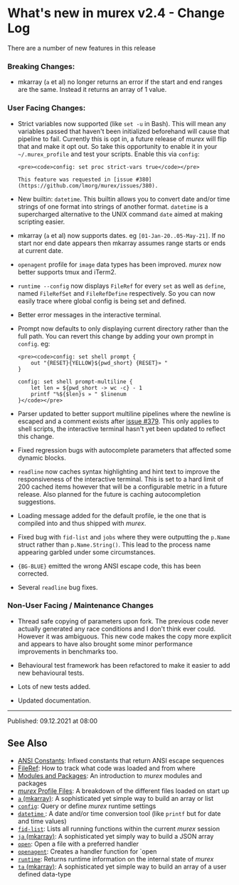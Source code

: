 # What's new in murex v2.4 - Change Log

There are a number of new features in this release

### Breaking Changes:

* mkarray (`a` et al) no longer returns an error if the start and end ranges
  are the same. Instead it returns an array of 1 value.

### User Facing Changes:

* Strict variables now supported (like `set -u` in Bash). This will mean any
  variables passed that haven't been initialized beforehand will cause that
  pipeline to fail. Currently this is opt in, a future release of _murex_ will
  flip that and make it opt out. So take this opportunity to enable it in your
  `~/.murex_profile` and test your scripts. Enable this via `config`:

      <pre><code>config: set proc strict-vars true</code></pre>

      This feature was requested in [issue #380](https://github.com/lmorg/murex/issues/380).

* New builtin: `datetime`. This builtin allows you to convert date and/or time
  strings of one format into strings of another format. `datetime` is a
  supercharged alternative to the UNIX command `date` aimed at making scripting
  easier.

* mkarray (`a` et al) now supports dates. eg `[01-Jan-20..05-May-21]`. If no
  start nor end date appears then mkarray assumes range starts or ends at
  current date.

* `openagent` profile for `image` data types has been improved. _murex_ now
  better supports tmux and iTerm2.

* `runtime --config` now displays `FileRef` for every `set` as well as `define`,
  named `FileRefSet` and `FileRefDefine` respectively. So you can now easily
  trace where global config is being set and defined.
   
* Better error messages in the interactive terminal.

* Prompt now defaults to only displaying current directory rather than the full
  path. You can revert this change by adding your own prompt in `config`. eg:

      <pre><code>config: set shell prompt {
          out "{RESET}{YELLOW}${pwd_short} {RESET}» "
      }

      config: set shell prompt-multiline {
          let len = ${pwd_short -> wc -c} - 1
          printf "%${$len}s » " $linenum
      }</code></pre>

* Parser updated to better support multiline pipelines where the newline is
  escaped and a comment exists after [issue #379](https://github.com/lmorg/murex/issues/379).
  This only applies to shell scripts, the interactive terminal hasn't yet been
  updated to reflect this change.

* Fixed regression bugs with autocomplete parameters that affected some dynamic
  blocks.

* `readline` now caches syntax highlighting and hint text to improve the
  responsiveness of the interactive terminal. This is set to a hard limit of
  200 cached items however that will be a configurable metric in a future
  release. Also planned for the future is caching autocompletion suggestions.

* Loading message added for the default profile, ie the one that is compiled
  into and thus shipped with _murex_.

* Fixed bug with `fid-list` and `jobs` where they were outputting the `p.Name`
  struct rather than `p.Name.String()`. This lead to the process name appearing
  garbled under some circumstances.

* `{BG-BLUE}` emitted the wrong ANSI escape code, this has been corrected.

* Several `readline` bug fixes.

### Non-User Facing / Maintenance Changes

* Thread safe copying of parameters upon fork. The previous code never actually
  generated any race conditions and I don't think ever could. However it was
  ambiguous. This new code makes the copy more explicit and appears to have
  also brought some minor performance improvements in benchmarks too.

* Behavioural test framework has been refactored to make it easier to add new
  behavioural tests.

* Lots of new tests added.

* Updated documentation.

<hr>

Published: 09.12.2021 at 08:00

## See Also

* [ANSI Constants](../user-guide/ansi.md):
  Infixed constants that return ANSI escape sequences
* [FileRef](../user-guide/fileref.md):
  How to track what code was loaded and from where
* [Modules and Packages](../user-guide/modules.md):
  An introduction to _murex_ modules and packages
* [_murex_ Profile Files](../user-guide/profile.md):
  A breakdown of the different files loaded on start up
* [`a` (mkarray)](../commands/a.md):
  A sophisticated yet simple way to build an array or list
* [`config`](../commands/config.md):
  Query or define _murex_ runtime settings
* [`datetime` ](../commands/datetime.md):
  A date and/or time conversion tool (like `printf` but for date and time values)
* [`fid-list`](../commands/fid-list.md):
  Lists all running functions within the current _murex_ session
* [`ja` (mkarray)](../commands/ja.md):
  A sophisticated yet simply way to build a JSON array
* [`open`](../commands/open.md):
  Open a file with a preferred handler
* [`openagent`](../commands/openagent.md):
  Creates a handler function for `open
* [`runtime`](../commands/runtime.md):
  Returns runtime information on the internal state of _murex_
* [`ta` (mkarray)](../commands/ta.md):
  A sophisticated yet simple way to build an array of a user defined data-type